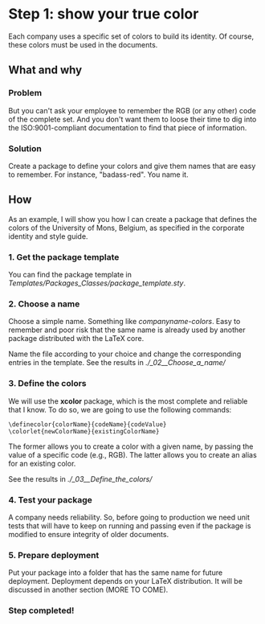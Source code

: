 
Step 1: show your true color
============================



Each company uses a specific set of colors to build its identity.
Of course, these colors must be used in the documents.



What and why
------------


### Problem

But you can't ask your employee to remember the RGB (or any other) code of the complete set.
And you don't want them to loose their time to dig into the ISO:9001-compliant documentation to find that piece of information.


### Solution

Create a package to define your colors and give them names that are easy to remember.
For instance, "badass-red".
You name it.



How
----


As an example, I will show you how I can create a package that defines the colors
of the University of Mons, Belgium, as specified in the corporate identity and style guide.


### 1. Get the package template

You can find the package template in *Templates/Packages_Classes/package_template.sty*.


### 2. Choose a name

Choose a simple name.
Something like *companyname-colors*.
Easy to remember and poor risk that the same name is already used by another package distributed with the LaTeX core.

Name the file according to your choice and change the corresponding entries in the template.
See the results in *./_02__Choose_a_name/*


### 3. Define the colors

We will use the **xcolor** package, which is the most complete and reliable that I know.
To do so, we are going to use the following commands:
```
\definecolor{colorName}{codeName}{codeValue}
\colorlet{newColorName}{existingColorName}
```
The former allows you to create a color with a given name, by passing the value of a specific code (e.g., RGB).
The latter allows you to create an alias for an existing color. 

See the results in *./_03__Define_the_colors/*


### 4. Test your package

A company needs reliability.
So, before going to production we need unit tests that will have to keep on running and passing
even if the package is modified to ensure integrity of older documents.


### 5. Prepare deployment

Put your package into a folder that has the same name for future deployment.
Deployment depends on your LaTeX distribution.
It will be discussed in another section (MORE TO COME).


### Step completed!
